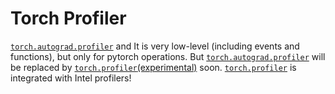 # Torch Profiler
[`torch.autograd.profiler`](https://github.com/pytorch/pytorch/blob/v2.6.0/torch/autograd/profiler.py) and 
It is very low-level (including events and functions), but only for pytorch operations.
But [`torch.autograd.profiler`](https://github.com/pytorch/pytorch/blob/v2.6.0/torch/autograd/profiler.py) will be replaced by [`torch.profiler`(experimental)](https://github.com/pytorch/pytorch/blob/f3cf3ec591528e1fd4b56dba6da5a0d803c61dc9/torch/profiler/profiler.py) soon. [`torch.profiler`](https://pytorch.org/docs/main/profiler.html#intel-instrumentation-and-tracing-technology-apis) is integrated with Intel profilers!
